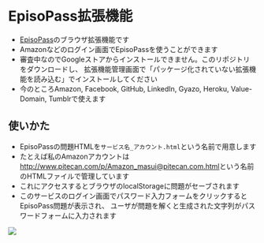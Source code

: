 <h1>EpisoPass拡張機能</h1>

<ul>
  <li><a href="https://EpisoPass.com/">EpisoPass</a>のブラウザ拡張機能です</li>
  <li>Amazonなどのログイン画面でEpisoPassを使うことができます</li>
  <li>審査中なのでGoogleストアからインストールできません。このリポジトリをダウンロードし、
    拡張機能管理画面で「パッケージ化されていない拡張機能を読み込む」でインストールしてください</li>
  <li>今のところAmazon, Facebook, GitHub, LinkedIn, Gyazo, Heroku, Value-Domain, Tumblrで使えます</li>
</ul>

<h2>使いかた</h2>

<ul>
  <li>EpisoPassの問題HTMLを<code>サービス名_アカウント.html</code>という名前で用意します</li>
  <li>たとえば私のAmazonアカウントは<a href="http://www.pitecan.com/p/Amazon_masui@pitecan.com.html">http://www.pitecan.com/p/Amazon_masui@pitecan.com.html</a>という名前のHTMLファイルで管理しています
  <li>これにアクセスするとブラウザのlocalStorageに問題がセーブされます</li>
  <li>このサービスのログイン画面でパスワード入力フォームをクリックするとEpisoPass問題が表示され、
  ユーザが問題を解くと生成された文字列がパスワードフォームに入力されます</li>
</ul>

<img src="https://gyazo.com/1b5c0b7d37b5415b2641bb6fe77a486e.png">
